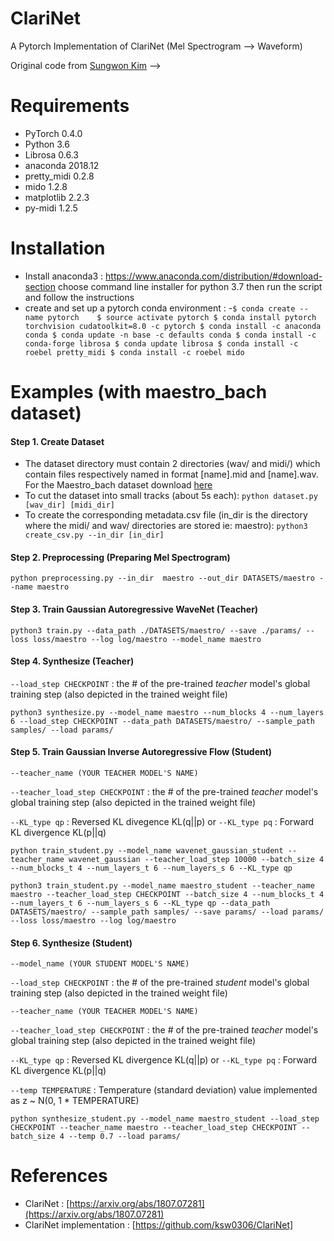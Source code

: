 # ClariNet
A Pytorch Implementation of ClariNet (Mel Spectrogram --> Waveform)

Original code from [Sungwon Kim](https://github.com/ksw0306) --> [](https://github.com/ksw0306/ClariNet)


# Requirements

- PyTorch                       0.4.0
- Python                        3.6 
- Librosa                       0.6.3
- anaconda                      2018.12                  
- pretty_midi                   0.2.8
- mido			      1.2.8
- matplotlib                    2.2.3  
- py-midi                       1.2.5    

# Installation
- Install anaconda3 : https://www.anaconda.com/distribution/#download-section choose command line installer for python 3.7 then run the script and follow the instructions
- create and set up a pytorch conda environment :
-`$ conda create --name pytorch   
$ source activate pytorch
$ conda install pytorch torchvision cudatoolkit=8.0 -c pytorch
$ conda install -c anaconda conda
$ conda update -n base -c defaults conda
$ conda install -c conda-forge librosa
$ conda update librosa
$ conda install -c roebel pretty_midi
$ conda install -c roebel mido `


# Examples (with maestro_bach dataset)

#### Step 1. Create Dataset

- The dataset directory must contain 2 directories (wav/ and midi/) which contain files respectively named in format [name].mid and [name].wav. For the Maestro_bach dataset download [here](https://drive.google.com/drive/folders/1sLqewIgdb93bNQqtPephimBznJCujdN1)
- To cut the dataset into small tracks (about 5s each): `python dataset.py [wav_dir] [midi_dir]` 
- To create the corresponding metadata.csv file (in_dir is the directory where the midi/ and wav/ directories are stored ie: maestro): `python3 create_csv.py --in_dir [in_dir]`

#### Step 2. Preprocessing (Preparing Mel Spectrogram)

`python preprocessing.py --in_dir  maestro --out_dir DATASETS/maestro --name maestro`

#### Step 3. Train Gaussian Autoregressive WaveNet (Teacher)

`python3 train.py --data_path ./DATASETS/maestro/ --save ./params/ --loss loss/maestro --log log/maestro --model_name maestro`

#### Step 4. Synthesize (Teacher)

`--load_step CHECKPOINT` : the # of the pre-trained *teacher* model's global training step (also depicted in the trained weight file)

`python3 synthesize.py --model_name maestro --num_blocks 4 --num_layers 6 --load_step CHECKPOINT --data_path DATASETS/maestro/ --sample_path samples/ --load params/ `

#### Step 5. Train Gaussian Inverse Autoregressive Flow (Student)

`--teacher_name (YOUR TEACHER MODEL'S NAME)`

`--teacher_load_step CHECKPOINT` : the # of the pre-trained *teacher* model's global training step (also depicted in the trained weight file)

`--KL_type qp` : Reversed KL divegence KL(q||p)  or `--KL_type pq` : Forward KL divergence KL(p||q)

`python train_student.py --model_name wavenet_gaussian_student --teacher_name wavenet_gaussian --teacher_load_step 10000 --batch_size 4 --num_blocks_t 4 --num_layers_t 6 --num_layers_s 6 --KL_type qp`

`python3 train_student.py --model_name maestro_student --teacher_name maestro --teacher_load_step CHECKPOINT --batch_size 4 --num_blocks_t 4 --num_layers_t 6 --num_layers_s 6 --KL_type qp --data_path DATASETS/maestro/ --sample_path samples/ --save params/ --load params/ --loss loss/maestro --log log/maestro`

#### Step 6. Synthesize (Student)

`--model_name (YOUR STUDENT MODEL'S NAME)`

`--load_step CHECKPOINT` : the # of the pre-trained *student* model's global training step (also depicted in the trained weight file)

`--teacher_name (YOUR TEACHER MODEL'S NAME)`

`--teacher_load_step CHECKPOINT` :  the # of the pre-trained *teacher* model's global training step (also depicted in the trained weight file)

`--KL_type qp` : Reversed KL divergence KL(q||p)  or `--KL_type pq` : Forward KL divergence KL(p||q)

`--temp TEMPERATURE` : Temperature (standard deviation) value implemented as z ~ N(0, 1 * TEMPERATURE)

`python synthesize_student.py --model_name maestro_student --load_step CHECKPOINT --teacher_name maestro --teacher_load_step CHECKPOINT --batch_size 4 --temp 0.7 --load params/`

# References


- ClariNet : [https://arxiv.org/abs/1807.07281](https://arxiv.org/abs/1807.07281)
- ClariNet implementation : [https://github.com/ksw0306/ClariNet]
